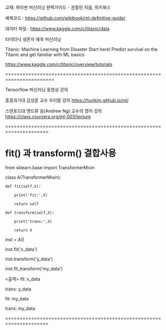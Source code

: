 


교재: 파이썬 머신러닝 완벽가이드 - 권철민 지음, 위키북스


예제코드 : https://github.com/wikibook/ml-definitive-guide/


데이터 파일  : https://www.kaggle.com/c/titanic/data



타이타닉 생존자 예측 머신러닝 

Titanic: Machine Learning from Disaster
Start here! Predict survival on the Titanic and get familiar with ML basics

https://www.kaggle.com/c/titanic/overview/tutorials



=======================================================================

 Tensorflow 머신러닝 동영상 강의
 
 홍콩과기대 김성훈 교수 우리말 강의
 https://hunkim.github.io/ml/
 
 
 스탠포드대 앤드류 응(Andrew Ng) 교수의 영어 강의
https://class.coursera.org/ml-003/lecture


=====================================================================

# fit() 과 transform() 결합사용
from sklearn.base import TransformerMixin

class A(TransformerMixin):

    def fit(self,X):
    
        print('fit:',X)
        
        return self
        
    def transform(self,X):
    
        print('trans:',X)
        
        return X
        
        
inst = A()

inst.fit('x_data')

inst.transform('y_data')

inst.fit_transform('my_data')   

<출력>
fit: x_data

trans: y_data

fit: my_data

trans: my_data



=====================================================================
